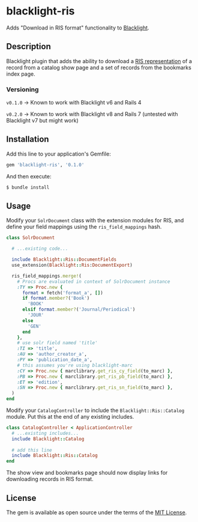 # blacklight-ris

Adds "Download in RIS format" functionality to [Blacklight](https://github.com/projectblacklight/blacklight).

## Description
Blacklight plugin that adds the ability to download a [RIS representation](https://en.wikipedia.org/wiki/RIS_(file_format)) of a record from a catalog show page and a set of records from the bookmarks index page.

### Versioning
`v0.1.0` -> Known to work with Blacklight v6 and Rails 4

`v0.2.0` -> Known to work with Blacklight v8 and Rails 7 (untested with Blacklight v7 but might work)

## Installation

Add this line to your application's Gemfile:

```ruby
gem 'blacklight-ris', '0.1.0'
```

And then execute:
```bash
$ bundle install
```

## Usage

Modify your `SolrDocument` class with the extension modules for RIS,
and define your field mappings using the `ris_field_mappings` hash.

```ruby
class SolrDocument

  # ...existing code...

  include Blacklight::Ris::DocumentFields
  use_extension(Blacklight::Ris:DocumentExport)

  ris_field_mappings.merge!(
    # Procs are evaluated in context of SolrDocument instance
    :TY => Proc.new {
      format = fetch('format_a', [])
      if format.member?('Book')
        'BOOK'
      elsif format.member?('Journal/Periodical')
        'JOUR'
      else
        'GEN'
      end
    },
    # use solr field named 'title'
    :TI => 'title',
    :AU => 'author_creator_a',
    :PY => 'publication_date_a',
    # this assumes you're using blacklight-marc
    :CY => Proc.new { marclibrary.get_ris_cy_field(to_marc) },
    :PB => Proc.new { marclibrary.get_ris_pb_field(to_marc) },
    :ET => 'edition',
    :SN => Proc.new { marclibrary.get_ris_sn_field(to_marc) },
  )
end
```

Modify your `CatalogController` to include the
`Blacklight::Ris::Catalog` module. Put this at the end of any existing
includes.

```ruby
class CatalogController < ApplicationController
  # ...existing includes...
  include Blacklight::Catalog
  
  # add this line
  include Blacklight::Ris::Catalog
end
```

The show view and bookmarks page should now display links for
downloading records in RIS format.

## License

The gem is available as open source under the terms of the [MIT License](http://opensource.org/licenses/MIT).
